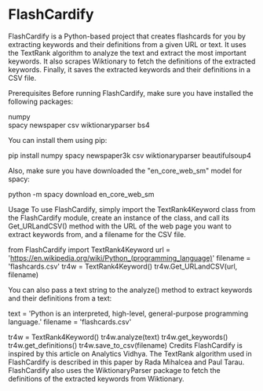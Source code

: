 # FlashCardify
FlashCardify is a Python-based project that creates flashcards for you by extracting keywords and their definitions from a given URL or text. It uses the TextRank algorithm to analyze the text and extract the most important keywords. It also scrapes Wiktionary to fetch the definitions of the extracted keywords. Finally, it saves the extracted keywords and their definitions in a CSV file.

Prerequisites
Before running FlashCardify, make sure you have installed the following packages:

numpy <br>
spacy
newspaper
csv
wiktionaryparser
bs4

You can install them using pip:

pip install numpy spacy newspaper3k csv wiktionaryparser beautifulsoup4

Also, make sure you have downloaded the "en_core_web_sm" model for spacy:

python -m spacy download en_core_web_sm

Usage
To use FlashCardify, simply import the TextRank4Keyword class from the FlashCardify module, create an instance of the class, and call its Get_URLandCSV() method with the URL of the web page you want to extract keywords from, and a filename for the CSV file.

from FlashCardify import TextRank4Keyword
url = 'https://en.wikipedia.org/wiki/Python_(programming_language)'
filename = 'flashcards.csv'
tr4w = TextRank4Keyword()
tr4w.Get_URLandCSV(url, filename)

You can also pass a text string to the analyze() method to extract keywords and their definitions from a text:

text = 'Python is an interpreted, high-level, general-purpose programming language.'
filename = 'flashcards.csv'

tr4w = TextRank4Keyword()
tr4w.analyze(text)
tr4w.get_keywords()
tr4w.get_definitions()
tr4w.save_to_csv(filename)
Credits
FlashCardify is inspired by this article on Analytics Vidhya. The TextRank algorithm used in FlashCardify is described in this paper by Rada Mihalcea and Paul Tarau. FlashCardify also uses the WiktionaryParser package to fetch the definitions of the extracted keywords from Wiktionary.
